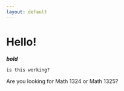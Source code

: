 ```yaml
---
layout: default
---
```


# Hello!

***bold***

`is this working?`

Are you looking for Math 1324 or Math 1325?
